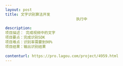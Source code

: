 ```yaml
---                
layout: post       
title: 文字识别算法开发
                                执行中
           
description: 
项目描述： 完成视频中的文字
项目要点：完成识别SDK
项目难点：识别率需要到90%
项目结果：输出识别结果
     
contenturl: https://pro.lagou.com/project/4959.html      
---                 
```

